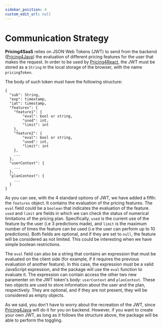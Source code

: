 ```yaml
---
sidebar_position: 4
custom_edit_url: null
---
```


# Communication Strategy

**Pricing4SaaS** relies on JSON Web Tokens (JWT) to send from the backend ([Pricing4Java](../Pricing4Java/pricing-context)) the evaluation of different pricing features for the user that makes the request. In order to be used by [Pricing4React](../Pricing4React/API/feature-component), the JWT must be stored as a `String` in the local storage of the browser, with the name `pricingToken`. 

The body of such token must have the following structure:

```
{
  "sub": String,
  "exp": timestamp,
  "iat": timestamp,
  "features": {
    "feature1": {
        "eval": bool or string,
        "used": int,
        "limit": int
    },
    "feature2": {
        "eval": bool or string,
        "used": int,
        "limit": int
    },
    ...
  },
  "userContext": {
    ...
  },
  "planContext": {
    ...
  }
}
```

As you can see, with the 4 standard options of JWT, we have added a fifth: the `features` object. It contains the evaluation of the pricing features. The `eval` field could be a `boolean` that indicates the evaluation of the feature. `used` and `limit` are fields in which we can check the status of numerical limitations of the pricing plan. Specifically, `used` is the current use of the feature by the user (i.e 3 predictions made), and `limit` is the maximum number of times the feature can be used (i.e the user can perform up to 10 predictions). Both fields are optional, and if they are set to `null`, the feature will be considered as not limited. This could be interesting when we have simple boolean restrictions.

The `eval` field can also be a string that contains an expression that must be evaluated on the client side (for example, if it requires the previous evaluation of another feature). In this case, the expression must be a valid JavaScript expression, and the package will use the `eval` function to evaluate it. The expression can contain access the other two new paramenter on the JWT token's body: `userContext` and `planContext`. These two objects are used to store information about the user and the plan, respectively. They are optional, and if they are not present, they will be considered as empty objects.

As we said, you don't have to worry about the recreation of the JWT, since [Pricing4Java](../Pricing4Java/pricing-context) will do it for you on backend. However, if you want to create your own JWT, as long as it follows the structure above, the package will be able to perform the toggling.